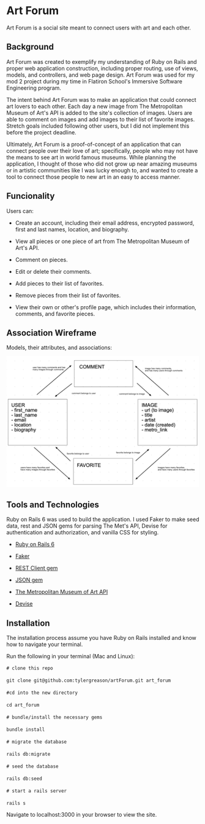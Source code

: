 # Art Forum 

Art Forum is a social site meant to connect users with art and each other. 

## Background 

Art Forum was created to exemplify my understanding of Ruby on Rails and proper web application construction, including proper routing, use of views, models, and controllers, and web page design. Art Forum was used for my mod 2 project during my time in Flatiron School's Immersive Software Engineering program. 

The intent behind Art Forum was to make an application that could connect art lovers to each other. Each day a new image from The Metropolitan Museum of Art's API is added to the site's collection of images. Users are able to comment on images and add images to their list of favorite images. Stretch goals included following other users, but I did not implement this before the project deadline. 

Ultimately, Art Forum is a proof-of-concept of an application that can connect people over their love of art; specifically, people who may not have the means to see art in world famous museums. While planning the application, I thought of those who did not grow up near amazing museums or in artistic communities like I was lucky enough to, and wanted to create a tool to connect those people to new art in an easy to access manner. 

## Funcionality 

Users can: 

-  Create an account, including their email address, encrypted password, first and last names, location, and biography. 

- View all pieces or one piece of art from The Metropolitan Museum of Art's API. 

- Comment on pieces. 

- Edit or delete their comments. 

- Add pieces to their list of favorites. 

- Remove pieces from their list of favorites. 

- View their own or other's profile page, which includes their information, comments, and favorite pieces. 

## Association Wireframe

Models, their attributes, and associations: 

![Associations image](associations.png)

## Tools and Technologies 

Ruby on Rails 6 was used to build the application. I used Faker to make seed data, rest and JSON gems for parsing The Met's API, Devise for authentication and authorization, and vanilla CSS for styling. 

-  [Ruby on Rails 6](https://rubyonrails.org/)

-  [Faker](https://github.com/faker-ruby/faker)

- [REST Client gem](https://github.com/rest-client/rest-client)

- [JSON gem](https://rubygems.org/gems/json/versions/1.8.3)

-  [The Metropolitan Museum of Art API](https://metmuseum.github.io/)

- [Devise](https://github.com/heartcombo/devise)

## Installation 

The installation process assume you have Ruby on Rails installed and know how to navigate your terminal. 

Run the following in your terminal (Mac and Linux): 

```
# clone this repo

git clone git@github.com:tylergreason/artForum.git art_forum

#cd into the new directory 

cd art_forum

# bundle/install the necessary gems 

bundle install

# migrate the database 

rails db:migrate

# seed the database 

rails db:seed

# start a rails server

rails s
```

Navigate to localhost:3000 in your browser to view the site. 